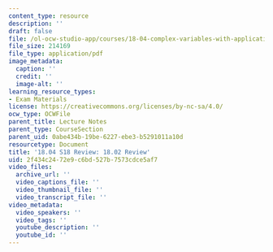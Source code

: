 ```yaml
---
content_type: resource
description: ''
draft: false
file: /ol-ocw-studio-app/courses/18-04-complex-variables-with-applications-spring-2018/2f434c2472e9c6bd527b7573cdce5af7_MIT18_04S18_1802Review.pdf
file_size: 214169
file_type: application/pdf
image_metadata:
  caption: ''
  credit: ''
  image-alt: ''
learning_resource_types:
- Exam Materials
license: https://creativecommons.org/licenses/by-nc-sa/4.0/
ocw_type: OCWFile
parent_title: Lecture Notes
parent_type: CourseSection
parent_uid: 0abe434b-19be-6227-ebe3-b5291011a10d
resourcetype: Document
title: '18.04 S18 Review: 18.02 Review'
uid: 2f434c24-72e9-c6bd-527b-7573cdce5af7
video_files:
  archive_url: ''
  video_captions_file: ''
  video_thumbnail_file: ''
  video_transcript_file: ''
video_metadata:
  video_speakers: ''
  video_tags: ''
  youtube_description: ''
  youtube_id: ''
---
```

